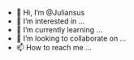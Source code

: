 - 👋 Hi, I’m @Juliansus
- 👀 I’m interested in ...
- 🌱 I’m currently learning ...
- 💞️ I’m looking to collaborate on ...
- 📫 How to reach me ...

<!---
Juliansus/Juliansus is a ✨ special ✨ repository because its `README.md` (this file) appears on your GitHub profile.
You can click the Preview link to take a look at your changes.
--->
